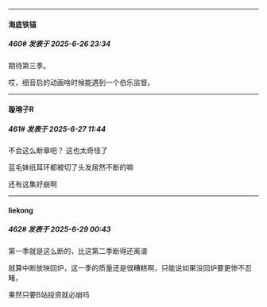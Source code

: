 ﻿
*****

####  海底铁锚  
##### 460#       发表于 2025-6-26 23:34

期待第三季。

哎，细音启的动画啥时候能遇到一个伯乐监督。


*****

####  璇瑢子R  
##### 461#       发表于 2025-6-27 11:44

不会这么断章吧？
这也太奇怪了

蓝毛妹纸耳环都被切了头发居然不断的嘛

还有这集好崩啊


*****

####  liekong  
##### 462#       发表于 2025-6-29 00:43

第一季就是这么断的，比这第二季断得还离谱

就算中断放映回炉，这一季的质量还是很糟糕啊，只能说如果没回炉要更惨不忍睹，

果然只要B站投资就必崩吗

